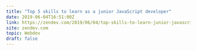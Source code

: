 ```yaml
---
title: "Top 5 skills to learn as a junior JavaScript developer"
date: 2019-06-04T16:51:00Z
link: https://zendev.com/2019/06/04/top-skills-to-learn-junior-javascript-developer.html?utm_medium=RSS&utm_source=hune
site: zendev.com
topic: Webdev
draft: false
---
```

